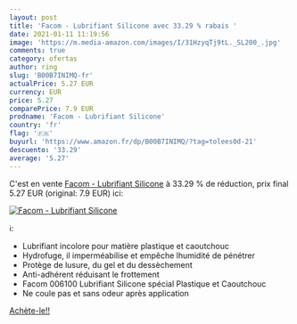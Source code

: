 ```yaml
---
layout: post
title: 'Facom - Lubrifiant Silicone avec 33.29 % rabais '
date: 2021-01-11 11:19:56
image: 'https://m.media-amazon.com/images/I/31HzyqTj9tL._SL200_.jpg'
comments: true
category: ofertas
author: ring
slug: 'B00B7INIMQ-fr'
actualPrice: 5.27 EUR
currency: EUR
price: 5.27
comparePrice: 7.9 EUR
prodname: 'Facom - Lubrifiant Silicone'
country: 'fr'
flag: '🇫🇷'
buyurl: 'https://www.amazon.fr/dp/B00B7INIMQ/?tag=tolees0d-21'
descuento: '33.29'
average: '5.27'
---
```


C'est en vente [Facom - Lubrifiant Silicone](https://www.amazon.fr/dp/B00B7INIMQ/?tag=tolees0d-21)  à  33.29 % de réduction, prix final  5.27 EUR (original: 7.9 EUR) ici:

[![Facom - Lubrifiant Silicone](https://m.media-amazon.com/images/I/31HzyqTj9tL._SL200_.jpg)](https://www.amazon.fr/dp/B00B7INIMQ/?tag=tolees0d-21)

ℹ️:

- Lubrifiant incolore pour matière plastique et caoutchouc
- Hydrofuge, il imperméabilise et empêche lhumidité de pénétrer
- Protège de lusure, du gel et du dessèchement
- Anti-adhérent réduisant le frottement
- Facom 006100 Lubrifiant Silicone spécial Plastique et Caoutchouc
- Ne coule pas et sans odeur après application

[Achète-le!!](https://www.amazon.fr/dp/B00B7INIMQ/?tag=tolees0d-21)
